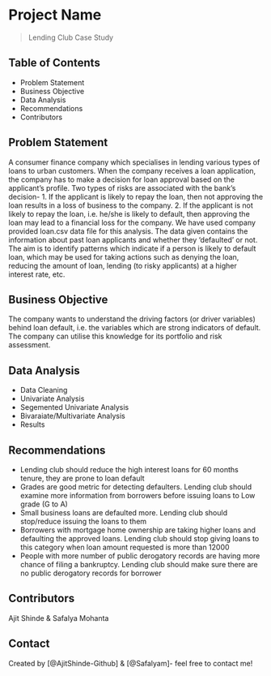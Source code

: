 # Project Name
> Lending Club Case Study


## Table of Contents
* Problem Statement
* Business Objective
* Data Analysis
* Recommendations
* Contributors

<!-- You can include any other section that is pertinent to your problem -->

## Problem Statement
A consumer finance company which specialises in lending various types of loans to urban customers. When the company receives a loan application, the company has to make a decision for loan approval based on the applicant’s profile. Two types of risks are associated with the bank’s decision- 1. If the applicant is likely to repay the loan, then not approving the loan results in a loss of business to the company. 2. If the applicant is not likely to repay the loan, i.e. he/she is likely to default, then approving the loan may lead to a financial loss for the company.
We have used company provided loan.csv data file for this analysis.
The data given contains the information about past loan applicants and whether they ‘defaulted’ or not.
The aim is to identify patterns which indicate if a person is likely to default loan, which may be used for taking actions such as denying the loan, reducing the amount of loan, lending (to risky applicants) at a higher interest rate, etc.



## Business Objective
The company wants to understand the driving factors (or driver variables) behind loan default, i.e. the variables which are strong indicators of default.  The company can utilise this knowledge for its portfolio and risk assessment.

<!-- You don't have to answer all the questions - just the ones relevant to your project. -->

## Data Analysis
- Data Cleaning
- Univariate Analysis
- Segemented Univariate Analysis
- Bivaraiate/Multivariate Analysis
- Results

<!-- You don't have to answer all the questions - just the ones relevant to your project. -->

## Recommendations
- Lending club should reduce the high interest loans for 60 months tenure, they are prone to loan default
- Grades are good metric for detecting defaulters. Lending club should examine more information from borrowers before issuing loans to Low grade (G to A)
- Small business loans are defaulted more. Lending club should stop/reduce issuing the loans to them
- Borrowers with mortgage home ownership are taking higher loans and defaulting the approved loans. Lending club should stop giving loans to this category when loan amount requested is more than 12000
- People with more number of public derogatory records are having more chance of filing a bankruptcy. Lending club should make sure there are no public derogatory records for borrower

<!-- As the libraries versions keep on changing, it is recommended to mention the version of library used in this project -->

## Contributors
Ajit Shinde & Safalya Mohanta


## Contact
Created by [@AjitShinde-Github] & [@Safalyam]- feel free to contact me!


<!-- Optional -->
<!-- ## License -->
<!-- This project is open source and available under the [... License](). -->

<!-- You don't have to include all sections - just the one's relevant to your project -->

